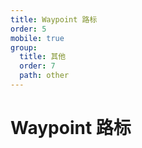 ```yaml
---
title: Waypoint 路标
order: 5
mobile: true
group:
  title: 其他
  order: 7
  path: other
---
```


# Waypoint 路标

<code src="../demo/Waypoint.tsx"></code>
<API src="../src/Waypoint.tsx"></API>
